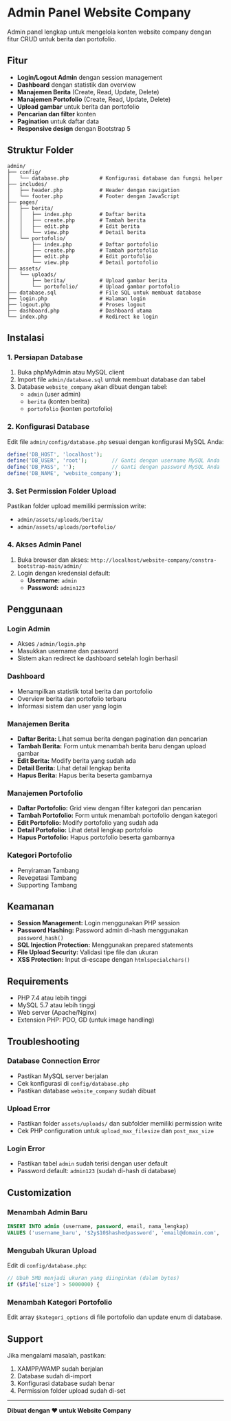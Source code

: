 # Admin Panel Website Company

Admin panel lengkap untuk mengelola konten website company dengan fitur CRUD untuk berita dan portofolio.

## Fitur

- **Login/Logout Admin** dengan session management
- **Dashboard** dengan statistik dan overview
- **Manajemen Berita** (Create, Read, Update, Delete)
- **Manajemen Portofolio** (Create, Read, Update, Delete)
- **Upload gambar** untuk berita dan portofolio
- **Pencarian dan filter** konten
- **Pagination** untuk daftar data
- **Responsive design** dengan Bootstrap 5

## Struktur Folder

```
admin/
├── config/
│   └── database.php          # Konfigurasi database dan fungsi helper
├── includes/
│   ├── header.php            # Header dengan navigation
│   └── footer.php            # Footer dengan JavaScript
├── pages/
│   ├── berita/
│   │   ├── index.php         # Daftar berita
│   │   ├── create.php        # Tambah berita
│   │   ├── edit.php          # Edit berita
│   │   └── view.php          # Detail berita
│   └── portofolio/
│       ├── index.php         # Daftar portofolio
│       ├── create.php        # Tambah portofolio
│       ├── edit.php          # Edit portofolio
│       └── view.php          # Detail portofolio
├── assets/
│   └── uploads/
│       ├── berita/           # Upload gambar berita
│       └── portofolio/       # Upload gambar portofolio
├── database.sql              # File SQL untuk membuat database
├── login.php                 # Halaman login
├── logout.php                # Proses logout
├── dashboard.php             # Dashboard utama
└── index.php                 # Redirect ke login
```

## Instalasi

### 1. Persiapan Database

1. Buka phpMyAdmin atau MySQL client
2. Import file `admin/database.sql` untuk membuat database dan tabel
3. Database `website_company` akan dibuat dengan tabel:
   - `admin` (user admin)
   - `berita` (konten berita)
   - `portofolio` (konten portofolio)

### 2. Konfigurasi Database

Edit file `admin/config/database.php` sesuai dengan konfigurasi MySQL Anda:

```php
define('DB_HOST', 'localhost');
define('DB_USER', 'root');        // Ganti dengan username MySQL Anda
define('DB_PASS', '');            // Ganti dengan password MySQL Anda
define('DB_NAME', 'website_company');
```

### 3. Set Permission Folder Upload

Pastikan folder upload memiliki permission write:

- `admin/assets/uploads/berita/`
- `admin/assets/uploads/portofolio/`

### 4. Akses Admin Panel

1. Buka browser dan akses: `http://localhost/website-company/constra-bootstrap-main/admin/`
2. Login dengan kredensial default:
   - **Username:** `admin`
   - **Password:** `admin123`

## Penggunaan

### Login Admin

- Akses `/admin/login.php`
- Masukkan username dan password
- Sistem akan redirect ke dashboard setelah login berhasil

### Dashboard

- Menampilkan statistik total berita dan portofolio
- Overview berita dan portofolio terbaru
- Informasi sistem dan user yang login

### Manajemen Berita

- **Daftar Berita:** Lihat semua berita dengan pagination dan pencarian
- **Tambah Berita:** Form untuk menambah berita baru dengan upload gambar
- **Edit Berita:** Modify berita yang sudah ada
- **Detail Berita:** Lihat detail lengkap berita
- **Hapus Berita:** Hapus berita beserta gambarnya

### Manajemen Portofolio

- **Daftar Portofolio:** Grid view dengan filter kategori dan pencarian
- **Tambah Portofolio:** Form untuk menambah portofolio dengan kategori
- **Edit Portofolio:** Modify portofolio yang sudah ada
- **Detail Portofolio:** Lihat detail lengkap portofolio
- **Hapus Portofolio:** Hapus portofolio beserta gambarnya

### Kategori Portofolio

- Penyiraman Tambang
- Revegetasi Tambang
- Supporting Tambang

## Keamanan

- **Session Management:** Login menggunakan PHP session
- **Password Hashing:** Password admin di-hash menggunakan `password_hash()`
- **SQL Injection Protection:** Menggunakan prepared statements
- **File Upload Security:** Validasi tipe file dan ukuran
- **XSS Protection:** Input di-escape dengan `htmlspecialchars()`

## Requirements

- PHP 7.4 atau lebih tinggi
- MySQL 5.7 atau lebih tinggi
- Web server (Apache/Nginx)
- Extension PHP: PDO, GD (untuk image handling)

## Troubleshooting

### Database Connection Error

- Pastikan MySQL server berjalan
- Cek konfigurasi di `config/database.php`
- Pastikan database `website_company` sudah dibuat

### Upload Error

- Pastikan folder `assets/uploads/` dan subfolder memiliki permission write
- Cek PHP configuration untuk `upload_max_filesize` dan `post_max_size`

### Login Error

- Pastikan tabel `admin` sudah terisi dengan user default
- Password default: `admin123` (sudah di-hash di database)

## Customization

### Menambah Admin Baru

```sql
INSERT INTO admin (username, password, email, nama_lengkap)
VALUES ('username_baru', '$2y$10$hashedpassword', 'email@domain.com', 'Nama Lengkap');
```

### Mengubah Ukuran Upload

Edit di `config/database.php`:

```php
// Ubah 5MB menjadi ukuran yang diinginkan (dalam bytes)
if ($file['size'] > 5000000) {
```

### Menambah Kategori Portofolio

Edit array `$kategori_options` di file portofolio dan update enum di database.

## Support

Jika mengalami masalah, pastikan:

1. XAMPP/WAMP sudah berjalan
2. Database sudah di-import
3. Konfigurasi database sudah benar
4. Permission folder upload sudah di-set

---

**Dibuat dengan ❤️ untuk Website Company**
